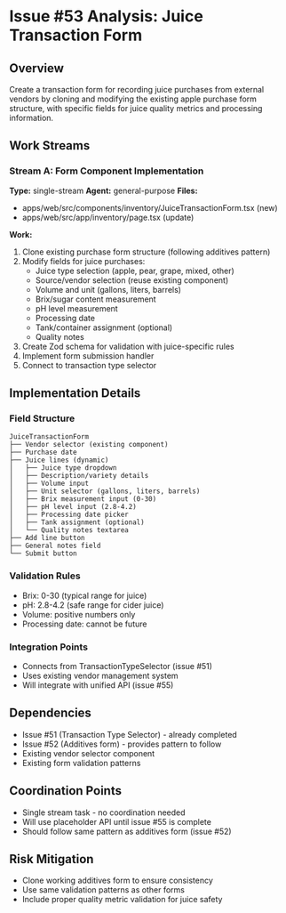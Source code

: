 # Issue #53 Analysis: Juice Transaction Form

## Overview
Create a transaction form for recording juice purchases from external vendors by cloning and modifying the existing apple purchase form structure, with specific fields for juice quality metrics and processing information.

## Work Streams

### Stream A: Form Component Implementation
**Type:** single-stream
**Agent:** general-purpose
**Files:**
- apps/web/src/components/inventory/JuiceTransactionForm.tsx (new)
- apps/web/src/app/inventory/page.tsx (update)

**Work:**
1. Clone existing purchase form structure (following additives pattern)
2. Modify fields for juice purchases:
   - Juice type selection (apple, pear, grape, mixed, other)
   - Source/vendor selection (reuse existing component)
   - Volume and unit (gallons, liters, barrels)
   - Brix/sugar content measurement
   - pH level measurement
   - Processing date
   - Tank/container assignment (optional)
   - Quality notes
3. Create Zod schema for validation with juice-specific rules
4. Implement form submission handler
5. Connect to transaction type selector

## Implementation Details

### Field Structure
```
JuiceTransactionForm
├── Vendor selector (existing component)
├── Purchase date
├── Juice lines (dynamic)
│   ├── Juice type dropdown
│   ├── Description/variety details
│   ├── Volume input
│   ├── Unit selector (gallons, liters, barrels)
│   ├── Brix measurement input (0-30)
│   ├── pH level input (2.8-4.2)
│   ├── Processing date picker
│   ├── Tank assignment (optional)
│   └── Quality notes textarea
├── Add line button
├── General notes field
└── Submit button
```

### Validation Rules
- Brix: 0-30 (typical range for juice)
- pH: 2.8-4.2 (safe range for cider juice)
- Volume: positive numbers only
- Processing date: cannot be future

### Integration Points
- Connects from TransactionTypeSelector (issue #51)
- Uses existing vendor management system
- Will integrate with unified API (issue #55)

## Dependencies
- Issue #51 (Transaction Type Selector) - already completed
- Issue #52 (Additives form) - provides pattern to follow
- Existing vendor selector component
- Existing form validation patterns

## Coordination Points
- Single stream task - no coordination needed
- Will use placeholder API until issue #55 is complete
- Should follow same pattern as additives form (issue #52)

## Risk Mitigation
- Clone working additives form to ensure consistency
- Use same validation patterns as other forms
- Include proper quality metric validation for juice safety